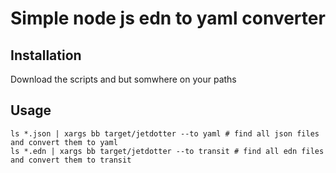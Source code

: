 # Simple node js edn to yaml converter

## Installation

Download the scripts and but somwhere on your paths

## Usage

``` shell
ls *.json | xargs bb target/jetdotter --to yaml # find all json files and convert them to yaml
ls *.edn | xargs bb target/jetdotter --to transit # find all edn files and convert them to transit
```
